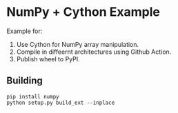 # NumPy + Cython Example

Example for:
1. Use Cython for NumPy array manipulation.
2. Compile in diffeernt architectures using Github Action.
3. Publish wheel to PyPI.

## Building

```
pip install numpy
python setup.py build_ext --inplace
```

